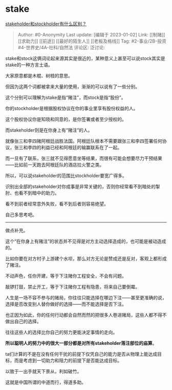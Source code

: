 # stake
[stakeholder和stockholder有什么区别？](https://www.zhihu.com/question/576106034/answer/2825232752)

> Author: #0-Anonymity
> Last update: [编辑于 2023-01-02]
> Link: [[制赌]] [[求助力]] [[前途]] [[最好的陌生人]] [[老板及格线]]
> Tag: #2-事业/2B-投资 #4-世界史/4A-社科/自然法
> 评论区:
> 泛讨论:

stake和stock这俩词论起来源其实是很近的，某种意义上甚至可以说stock其实是stake的一种方言土语。

大家原意都是木棍、树枝的意思。

但因为这两个词都被拿来大量的使用，渐渐的可以说有了一些分别。

这个分别可以理解为stake是指“赌注”，而stock是指“股份”。

你的stockholder是根据股权协议在你的事业里享有股份权益的人。

这个股权协议你是知晓和同意的，是你签署或者至少授权的。

而stakeholder则是在你身上有“赌注”的人。

就像张三和李四赌阿根廷战胜法国。阿根廷队根本不需要跟张三和李四签署任何协议，张三和李四的利益已经和阿根廷的输赢联系在了一起。

而一旦有了联系，张三就不见得愿意坐等结果，而很有可能会想要尽力干预结果——比如前一天跑去阿根廷队的酒店拉火警之类。

所以，可以说stakeholder的范围比stockholder要宽广得多。

识别出全部的stakeholder对你成事是非常关键的，否则你经常看不到暗处的掣肘、也看不到暗中的助力。

看不到前者经常意外失败，看不到后者则容易绝望。

自己多思考吧。

---

做点补充。

这个“在你身上有赌注”的状态并不见得是对方主动选择造成的，也可能是被动造成的。

比如你要在对方村子上游建个水坝，那么对方无论是赞成还是反对，客观上都形成了赌注。

不动声色，任你开建，等于下注赌你工程安全，不会有问题。

敲锣打鼓，禁止开工，等于下注赌你工程有隐患，将来自己要倒霉。

人生是一场不容不参与的赌局，你往往只能选择在哪边下注——甚至更准确的说，选择是否改变别人替你做好的选择——而不能选择是否下注。

也正因为如此，你的任何行动都会自然而然的把很多人卷进赌局，这些人都不得不做出自己的选择。

往往这些人的选择比你自己的努力更能决定事情的走向。

**所以聪明人的努力中的很大一部分都是对所有stakeholder落注部位的庙算**。

ta们计算的不是在没有任何干扰的前提下仅凭自己的能力是否从物理上能达成目标，而是考虑到一切助力和阻力的前提下是否能达成目标。

以致于一出手就天下景从，利如破竹。

这就是中国所谓的中道而行，得道多助。

